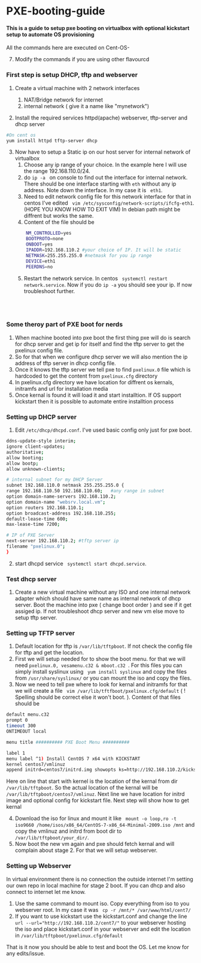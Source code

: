 # PXE-booting-guide
#### This is a guide to setup pxe booting on virtualbox with optional kickstart setup to automate OS provisioning<br />

All the commands here are executed on Cent-OS-



7. Modify the commands if you are using other flavourcd  <br />
### First step is setup DHCP, tftp and webserver 
1. Create a virtual machine with 2 network interfaces
    1. NAT/Bridge network for internet
    2. internal network ( give it a name like "mynetwork")

2. Install the required services httpd(apache) webserver, tftp-server and dhcp server
```bash
#On cent os 
yum install httpd tftp-server dhcp
```
3. Now have to setup a Static ip on our host server  for internal network of virtualbox
    1. Choose any ip range of your choice. In the example here I will use the range 192.168.110.0/24.
    2. do ```ip -a ``` on console to find out the interface for internal network. There should be one interface starting with ```eth``` without any ip address. Note down the interface. In my case it is ``` eth1```.
    3. Need to edit network config file for this network interface for that in centos I've edited ``` vim /etc/sysconfig/network-scripts/ifcfg-eth1```.(HOPE YOU KNOW HOW TO EXIT VIM) In debian path might be diffrent but works the same. 
    4. Content of the file should be
    ``` bash
        NM_CONTROLLED=yes
        BOOTPROTO=none
        ONBOOT=yes
        IPADDR=192.168.110.2 #your choice of IP. It will be static 
        NETMASK=255.255.255.0 #netmask for you ip range
        DEVICE=eth1
        PEERDNS=no
    ```
    5. Restart the network service. In centos ``` systemctl restart network.service```. Now if you do ```ip -a``` you should see your ip. If now troubleshoot further.


<br /><br />
### Some theroy part of PXE boot for nerds
1. When machine booted into pxe boot the first thing pxe will do is search for dhcp server and get ip for itself and find the tftp server to get the pxelinux config file.
2. So for that when we configure dhcp server we will also mention the ip address of tftp server in dhcp config file.
3. Once it knows the tftp server we tell pxe to find ```pxelinux.0``` file which is hardcoded to get the content from ```pxelinux.cfg``` directory
4. In pxelinux.cfg directory we have location for diffrent os kernals, initramfs and  url for installation media
5. Once kernal is found it will load it and start installtion. If OS support kickstart then it is possible to automate entire installtion process


### Setting up DHCP server
1. Edit ```/etc/dhcp/dhcpd.conf```. I've used basic config only just for pxe boot.
```bash
ddns-update-style interim;
ignore client-updates;
authoritative;
allow booting;
allow bootp;
allow unknown-clients;

# internal subnet for my DHCP Server
subnet 192.168.110.0 netmask 255.255.255.0 {
range 192.168.110.50 192.168.110.60;   #any range in subnet
option domain-name-servers 192.168.110.2;
option domain-name "websrv.local.vm";
option routers 192.168.110.1;
option broadcast-address 192.168.110.255;
default-lease-time 600;
max-lease-time 7200;

# IP of PXE Server
next-server 192.168.110.2; #tftp server ip
filename "pxelinux.0";  
}
```
2. start dhcpd service ``` systemctl start dhcpd.service```.


### Test dhcp server
1. Create a new virtual machine without any ISO and one internal network adapter which should have same name as internal network of dhcp server. Boot the machine into pxe ( change boot order ) and see if it get assiged ip.
If not troubleshoot dhcp server and new vm else move to setup tftp server.

### Setting up TFTP server
1. Default location for tftp is ```/var/lib/tftpboot```. If not check the config file for tftp and get the location.
2. First we will setup needed for to show the boot menu.  for that we will need ```pxelinux.0, vesamenu.c32 & mboot.c32 ```. For this files you can simply install syslinux using ```  yum install syslinux ``` and copy the files from ```/usr/share/syslinux/``` or you can mount the iso and copy the files.
3. Now we need to tell pxe where to look for kernal and initramfs for that we will create a file ``` vim /var/lib/tftfboot/pxelinux.cfg/default``` ( ! Spelling should be correct else it won't boot. ). Content of that files should be 
```bash linenumber=true
default menu.c32
prompt 0
timeout 300
ONTIMEOUT local

menu title ########## PXE Boot Menu ##########

label 1
menu label ^1) Install CentOS 7 x64 with KICKSTART
kernel centos7/vmlinuz
append initrd=centos7/initrd.img showopts ks=http://192.168.110.2/kickstart.conf ip=dhcp bootdev=link biosdevname=0 net.ifnames=0
```
Here on line that start with kernel is the location of the kernal from dir ```/var/lib/tftpboot```. So the actual location of the kernal will be ```/var/lib/tftpboot/centos7/vmlinuz```. Next line we have location for initrd image and optional config for kickstart file. Next step will show how to get kernal

4. Download the iso for linux and mount it like ```
mount -o loop,ro -t iso9660 /home/isos/x86_64/CentOS-7-x86_64-Minimal-2009.iso /mnt``` and copy the vmlinuz and initrd from boot dir to ```/var/lib/tftpboot/your_dir/```. 
5. Now boot the new vm again and pxe should fetch kernal and will complain about stage 2. For that we will setup webserver.

### Setting up Webserver
In virtual environment there is no connection the outside internet I'm setting our own repo in local machine for stage 2 boot. If you can dhcp and also connect to internet let me know.

1. Use the same command to mount iso. Copy everything from iso to you webserver root. In my case it was ``` cp -r /mnt/* /var/www/html/cent7/``` 
2. If you want to use kickstart use the kickstart.conf and change the line ```url --url="http://192.168.110.2/cent7/"``` to your webserver hosting the iso and place kickstart.conf in your webserver and edit the location in ```/var/lib/tftpboot/pxelinux.cfg/default```


That is it now you should be able to test and boot the OS. Let me know for any edits/issue.<br />



